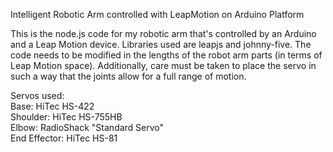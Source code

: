 Intelligent Robotic Arm controlled with LeapMotion on Arduino Platform

This is the node.js code for my robotic arm that's controlled by an Arduino and a Leap Motion device.  Libraries used are leapjs and johnny-five.  The code needs to be modified in the lengths of the robot arm parts (in terms of Leap Motion space).  Additionally, care must be taken to place the servo in such a way that the joints allow for a full range of motion.

Servos used:<br />
Base: HiTec HS-422<br />
Shoulder: HiTec HS-755HB<br />
Elbow: RadioShack "Standard Servo"<br />
End Effector: HiTec HS-81
